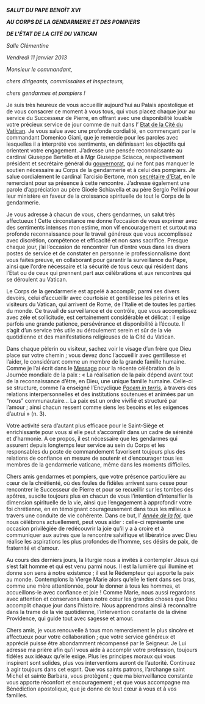 ***SALUT DU PAPE BENOÎT XVI***

***AU CORPS DE LA GENDARMERIE ET DES POMPIERS***

***DE L'ÉTAT DE LA CITÉ DU VATICAN***

*Salle Clémentine*

*Vendredi 11 janvier 2013*

*Monsieur le commandant,*

*chers dirigeants, commissaires et inspecteurs,*

*chers gendarmes et pompiers !*

Je suis très heureux de vous accueillir aujourd’hui au Palais apostolique et de vous consacrer ce moment à vous tous, qui vous placez chaque jour au service du Successeur de Pierre, en offrant avec une disponibilité louable votre précieux service de jour comme de nuit dans l’ [Etat de la Cité du Vatican](http://www.vaticanstate.va/FR/homepage.htm). Je vous salue avec une profonde cordialité, en commençant par le commandant Domenico Giani, que je remercie pour les paroles avec lesquelles il a interprété vos sentiments, en définissant les objectifs qui orientent votre engagement. J’adresse une pensée reconnaissante au cardinal Giuseppe Bertello et à Mgr Giuseppe Sciacca, respectivement président et secrétaire général du [gouvernorat](http://www.vaticanstate.va/FR/Etat_et_Gouvernement/Structure_du_Gouvernorat/), qui ne font pas manquer le soutien nécessaire au Corps de la gendarmerie et à celui des pompiers. Je salue cordialement le cardinal Tarcisio Bertone, mon [secrétaire d’Etat](http://www.vatican.va/roman_curia/secretariat_state/index_fr.htm), en le remerciant pour sa présence à cette rencontre. J’adresse également une parole d’appréciation au père Gioele Schiavella et au père Sergio Pellini pour leur ministère en faveur de la croissance spirituelle de tout le Corps de la gendarmerie.

Je vous adresse à chacun de vous, chers gendarmes, un salut très affectueux ! Cette circonstance me donne l’occasion de vous exprimer avec des sentiments intenses mon estime, mon vif encouragement et surtout ma profonde reconnaissance pour le travail généreux que vous accomplissez avec discrétion, compétence et efficacité et non sans sacrifice. Presque chaque jour, j’ai l’occasion de rencontrer l’un d’entre vous dans les divers postes de service et de constater en personne le professionnalisme dont vous faites preuve, en collaborant pour garantir la surveillance du Pape, ainsi que l’ordre nécessaire et la sécurité de tous ceux qui résident dans l’Etat ou de ceux qui prennent part aux célébrations et aux rencontres qui se déroulent au Vatican.

Le Corps de la gendarmerie est appelé à accomplir, parmi ses divers devoirs, celui d’accueillir avec courtoisie et gentillesse les pèlerins et les visiteurs du Vatican, qui arrivent de Rome, de l’Italie et de toutes les parties du monde. Ce travail de surveillance et de contrôle, que vous accomplissez avec zèle et sollicitude, est certainement considérable et délicat : il exige parfois une grande patience, persévérance et disponibilité à l’écoute. Il s’agit d’un service très utile au déroulement serein et sûr de la vie quotidienne et des manifestations religieuses de la Cité du Vatican.

Dans chaque pèlerin ou visiteur, sachez voir le visage d’un frère que Dieu place sur votre chemin ; vous devez donc l’accueillir avec gentillesse et l’aider, le considérant comme un membre de la grande famille humaine. Comme je l’ai écrit dans le [Message](/content/benedict-xvi/fr/messages/peace/documents/hf_ben-xvi_mes_20121208_xlvi-world-day-peace.html) pour la récente célébration de la Journée mondiale de la paix : « La réalisation de la paix dépend avant tout de la reconnaissance d’être, en Dieu, une unique famille humaine. Celle-ci se structure, comme l’a enseigné l’Encyclique *[Pacem in terris](/content/john-xxiii/fr/encyclicals/documents/hf_j-xxiii_enc_11041963_pacem.html),* à travers des relations interpersonnelles et des institutions soutenues et animées par un “nous” communautaire... La paix est un ordre vivifié et structuré par l’amour ; ainsi chacun ressent comme siens les besoins et les exigences d’autrui » (n. 3).

Votre activité sera d’autant plus efficace pour le Saint-Siège et enrichissante pour vous si elle peut s’accomplir dans un cadre de sérénité et d’harmonie. A ce propos, il est nécessaire que les gendarmes qui assurent depuis longtemps leur service au sein du Corps et les responsables du poste de commandement favorisent toujours plus des relations de confiance en mesure de soutenir et d’encourager tous les membres de la gendarmerie vaticane, même dans les moments difficiles.

Chers amis gendarmes et pompiers, que votre présence particulière au cœur de la chrétienté, où des foules de fidèles arrivent sans cesse pour rencontrer le Successeur de Pierre et pour se recueillir sur les tombes des apôtres, suscite toujours plus en chacun de vous l’intention d’intensifier la dimension spirituelle de la vie, ainsi que l’engagement à approfondir votre foi chrétienne, en en témoignant courageusement dans tous les milieux à travers une conduite de vie cohérente. Dans ce but, l’ *[Année de la foi](http://www.vatican.va/special/annus_fidei/index_fr.htm)*, que nous célébrons actuellement, peut vous aider : celle-ci représente une occasion privilégiée de redécouvrir la joie qu’il y a à croire et à communiquer aux autres que la rencontre salvifique et libératrice avec Dieu réalise les aspirations les plus profondes de l’homme, ses désirs de paix, de fraternité et d’amour.

Au cours des derniers jours, la liturgie nous a invités à contempler Jésus qui s’est fait homme et qui est venu parmi nous. Il est la lumière qui illumine et donne son sens à notre existence ; il est le Rédempteur qui apporte la paix au monde. Contemplons la Vierge Marie alors qu’elle le tient dans ses bras, comme une mère attentionnée, pour le donner à tous les hommes, et accueillons-le avec confiance et joie ! Comme Marie, nous aussi regardons avec attention et conservons dans notre cœur les grandes choses que Dieu accomplit chaque jour dans l’histoire. Nous apprendrons ainsi à reconnaître dans la trame de la vie quotidienne, l’intervention constante de la divine Providence, qui guide tout avec sagesse et amour.

Chers amis, je vous renouvelle à tous mon remerciement le plus sincère et affectueux pour votre collaboration ; que votre service généreux et apprécié puisse être abondamment récompensé par le Seigneur. Je Lui adresse ma prière afin qu’il vous aide à accomplir votre profession, toujours fidèles aux idéaux qu’elle exige. Plus les principes moraux qui vous inspirent sont solides, plus vos interventions auront de l’autorité. Continuez à agir toujours dans cet esprit. Que vos saints patrons, l’archange saint Michel et sainte Barbara, vous protègent ; que ma bienveillance constante vous apporte réconfort et encouragement ; et que vous accompagne ma Bénédiction apostolique, que je donne de tout cœur à vous et à vos familles.